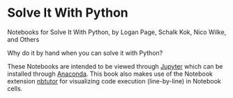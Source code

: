 Solve It With Python
====================

Notebooks for Solve It With Python, by Logan Page, Schalk Kok, Nico Wilke, and
Others

Why do it by hand when you can solve it with Python?

These Notebooks are intended to be viewed through
[Jupyter](https://jupyter.org) which can be installed through
[Anaconda](https://www.anaconda.com/downloads). This book also makes use of the
Notebook extension [nbtutor](https://github.com/lgpage/nbtutor) for visualizing
code execution (line-by-line) in Notebook cells.
